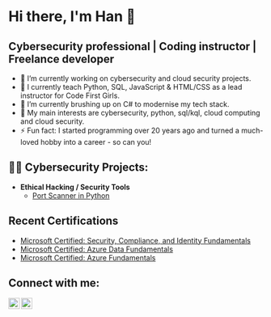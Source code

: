 <h1>Hi there, I'm Han 👋</h1>

<h2>Cybersecurity professional | Coding instructor | Freelance developer </h2>

- 🔭 I’m currently working on cybersecurity and cloud security projects.
- 🔭 I currently teach Python, SQL, JavaScript & HTML/CSS as a lead instructor for Code First Girls.
- 🌱 I’m currently brushing up on C# to modernise my tech stack.
- 💬 My main interests are cybersecurity, python, sql/kql, cloud computing and cloud security.
- ⚡ Fun fact: I started programming over 20 years ago and turned a much-loved hobby into a career - so can you!

<h2>👨‍💻 Cybersecurity Projects:</h2>

- <b>Ethical Hacking / Security Tools</b>
  - [Port Scanner in Python](https://github.com/hanoconnor/eh-tools/tree/main/Lib/port-scanner)

<h2>Recent Certifications</h2>

- <a href="https://www.credly.com/badges/83f01b6e-a160-4277-82f4-be401c1a9a37/public_url">Microsoft Certified: Security, Compliance, and Identity Fundamentals</a>
- <a href="https://www.credly.com/badges/efedbe10-d65d-4a08-80ba-2c01e05a07af/public_url">Microsoft Certified: Azure Data Fundamentals</a>
- <a href="https://www.credly.com/badges/6e9bca93-77db-415b-b2cd-f3328a7e87bf/public_url">Microsoft Certified: Azure Fundamentals</a>

<h2>Connect with me:</h2>

[<img align="left" alt="HanOConnor | Twitter" width="22px" src="https://cdn.jsdelivr.net/npm/simple-icons@v3/icons/twitter.svg" />][twitter]
[<img align="left" alt="HanOConnor | LinkedIn" width="22px" src="https://cdn.jsdelivr.net/npm/simple-icons@v3/icons/linkedin.svg" />][linkedin]

[twitter]: https://twitter.com/HanOconnorDev
[linkedin]: https://www.linkedin.com/in/hanoconnor/
